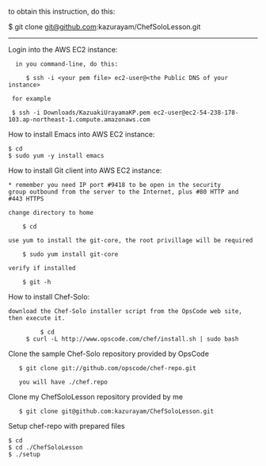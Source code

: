 to obtain this instruction, do this:

   $ git clone git@github.com:kazurayam/ChefSoloLesson.git

--------------------------------------------------------------------
Login into the AWS EC2 instance:

      in you command-line, do this:

      	 $ ssh -i <your pem file> ec2-user@<the Public DNS of your instance>

 	 for example

	 $ ssh -i Downloads/KazuakiUrayamaKP.pem ec2-user@ec2-54-238-178-103.ap-northeast-1.compute.amazonaws.com



How to install Emacs into AWS EC2 instance:

    $ cd
    $ sudo yum -y install emacs



How to install Git client into AWS EC2 instance:

    * remember you need IP port #9418 to be open in the security
    group outbound from the server to the Internet, plus #80 HTTP and
    #443 HTTPS 

    change directory to home

        $ cd

    use yum to install the git-core, the root privillage will be required

        $ sudo yum install git-core

    verify if installed

        $ git -h


How to install Chef-Solo:

    download the Chef-Solo installer script from the OpsCode web site,
    then execute it.

    	     $ cd
	     $ curl -L http://www.opscode.com/chef/install.sh | sudo bash



Clone the sample Chef-Solo repository provided by OpsCode

       $ git clone git://github.com/opscode/chef-repo.git

       you will have ./chef.repo



Clone my ChefSoloLesson repository provided by me
 
       $ git clone git@github.com:kazurayam/ChefSoloLesson.git

Setup chef-repo with prepared files

    $ cd
    $ cd ./ChefSoloLesson
    $ ./setup	
